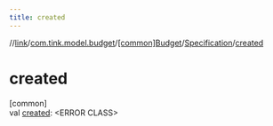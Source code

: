 ```yaml
---
title: created
---
```

//[link](../../../../index.html)/[com.tink.model.budget](../../index.html)/[[common]Budget](../index.html)/[Specification](index.html)/[created](created.html)



# created



[common]\
val [created](created.html): &lt;ERROR CLASS&gt;




